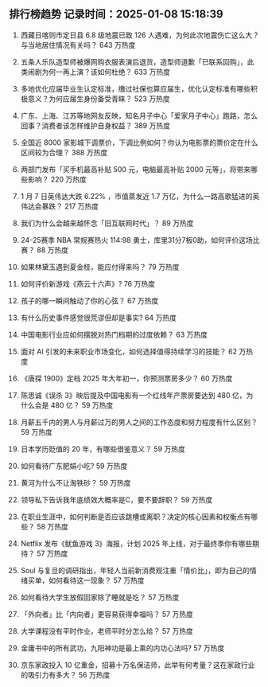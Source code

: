 
## 排行榜趋势 记录时间：2025-01-08 15:18:39
  
  1. 西藏日喀则市定日县 6.8 级地震已致 126 人遇难，为何此次地震伤亡这么大？与当地居住情况有关吗？ 643 万热度
    
  2. 五条人乐队造型师被爆网购衣服表演后退货，造型师道歉「已联系回购」，此类闹剧为何一再上演？该如何杜绝？ 633 万热度
    
  3. 多地优化应届毕业生认定标准，缴过社保也算应届生，优化认定标准有哪些积极意义？为何应届生身份备受青睐？ 523 万热度
    
  4. 广东、上海、江苏等地网友反映，知名月子中心「爱家月子中心」跑路，怎么回事？消费者该怎样维护自身权益？ 389 万热度
    
  5. 全国近 8000 家影城下调票价，下调比例如何？你认为电影票的票价定在什么区间较为合理？ 388 万热度
    
  6. 两部门发布「买手机最高补贴 500 元，电脑最高补贴 2000 元等」，将带来哪些影响？ 220 万热度
    
  7. 1 月 7 日英伟达大跌 6.22% ，市值蒸发近 1.7 万亿，为什么一路高歌猛进的英伟达会暴跌？ 217 万热度
    
  8. 我们为什么会越来越怀念「旧互联网时代」？ 89 万热度
    
  9. 24-25赛季 NBA 常规赛热火 114:98 勇士，库里31分7板0助，如何评价这场比赛？ 88 万热度
    
  10. 如果林黛玉遇到夏金桂，能应付得来吗？ 79 万热度
    
  11. 如何评价新游戏《燕云十六声》? 76 万热度
    
  12. 孩子的哪一瞬间触动了你的心弦？ 67 万热度
    
  13. 有什么历史事件感觉很荒谬但却是事实? 64 万热度
    
  14. 中国电影行业应如何摆脱对热门档期的过度依赖？ 63 万热度
    
  15. 面对 AI 引发的未来职业市场变化，如何选择值得持续学习的技能？ 62 万热度
    
  16. 《唐探 1900》定档 2025 年大年初一，你预测票房多少？ 60 万热度
    
  17. 陈思诚《误杀 3》映后提及中国电影有一个红线年产票房要达到 480 亿，为什么会是 480 亿？ 59 万热度
    
  18. 月薪五千内的男人与月薪过万的男人之间的工作态度和努力程度有什么区别？ 59 万热度
    
  19. 日本学历贬值的 20 年，有哪些借鉴意义？ 59 万热度
    
  20. 如何看待广东肥娟小吃? 59 万热度
    
  21. 黄河为什么不让淘铁砂？ 59 万热度
    
  22. 领导私下告诉我年底绩效大概率是C，要不要辞职？ 59 万热度
    
  23. 在职业生涯中，如何判断是否应该跳槽或离职？决定的核心因素和权衡点有哪些？ 58 万热度
    
  24. Netflix 发布《鱿鱼游戏 3》海报，计划 2025 年上线，对于最终季你有哪些期待？ 57 万热度
    
  25. Soul 与复旦的调研指出，年轻人当前新消费观注重「情价比」，即为自己的情绪买单，如何看待这一现象？ 57 万热度
    
  26. 如何看待大学生放假回家除了睡就是吃？ 57 万热度
    
  27. 「外向者」比「内向者」更容易获得幸福吗？ 57 万热度
    
  28. 大学课程没有平时作业，老师平时分怎么给？ 57 万热度
    
  29. 金庸书中的所有武功，九阳神功是最上乘的内功心法吗? 57 万热度
    
  30. 京东家政投入 10 亿重金，招募十万名保洁师，此举有何考量？这在家政行业的吸引力有多大？ 56 万热度
    